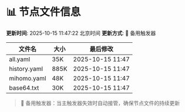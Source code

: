 # 📊 节点文件信息

**更新时间**: 2025-10-15 11:47:22 北京时间
**更新方式**: 🔄 备用触发器

| 文件名 | 大小 | 最后修改 |
|--------|------|----------|
| all.yaml | 35K | 2025-10-15 11:47 |
| history.yaml | 885K | 2025-10-15 11:47 |
| mihomo.yaml | 48K | 2025-10-15 11:47 |
| base64.txt | 30K | 2025-10-15 11:47 |

> 🔄 备用触发器：当主触发器失效时自动接管，确保节点文件的持续更新
